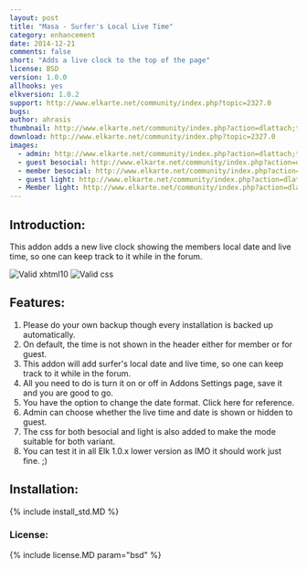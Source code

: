```yaml
---
layout: post
title: "Masa - Surfer's Local Live Time"
category: enhancement
date: 2014-12-21
comments: false
short: "Adds a live clock to the top of the page"
license: BSD
version: 1.0.0
allhooks: yes
elkversion: 1.0.2
support: http://www.elkarte.net/community/index.php?topic=2327.0
bugs:
author: ahrasis
thumbnail: http://www.elkarte.net/community/index.php?action=dlattach;topic=2327.0;attach=2060;image
download: http://www.elkarte.net/community/index.php?topic=2327.0
images:
  - admin: http://www.elkarte.net/community/index.php?action=dlattach;topic=2327.0;attach=2054;image
  - guest besocial: http://www.elkarte.net/community/index.php?action=dlattach;topic=2327.0;attach=2056;image
  - member besocial: http://www.elkarte.net/community/index.php?action=dlattach;topic=2327.0;attach=2060;image
  - guest light: http://www.elkarte.net/community/index.php?action=dlattach;topic=2327.0;attach=2058;image
  - Member light: http://www.elkarte.net/community/index.php?action=dlattach;topic=2327.0;attach=2062;image
---
```


## Introduction:
This addon adds a new live clock showing the members local date and live time, so one can keep track to it while 
in the forum. 

![Valid xhtml10](http://validator.w3.org/images/valid_icons/valid-xhtml10)
![Valid css](http://jigsaw.w3.org/css-validator/images/vcss)

## Features:

1. Please do your own backup though every installation is backed up automatically.
2. On default, the time is not shown in the header either for member or for guest.
3. This addon will add surfer's local date and live time, so one can keep track to it while in the forum.
4. All you need to do is turn it on or off in Addons Settings page, save it and you are good to go.
5. You have the option to change the date format. Click here for reference.
6. Admin can choose whether the live time and date is shown or hidden to guest.
7. The css for both besocial and light is also added to make the mode suitable for both variant.
8. You can test it in all Elk 1.0.x lower version as IMO it should work just fine. ;)

## Installation:
{% include install_std.MD %}

### License:
{% include license.MD param="bsd" %}